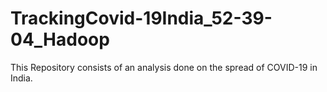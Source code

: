 # TrackingCovid-19India_52-39-04_Hadoop
This Repository consists of an analysis done on the spread of COVID-19 in India.
